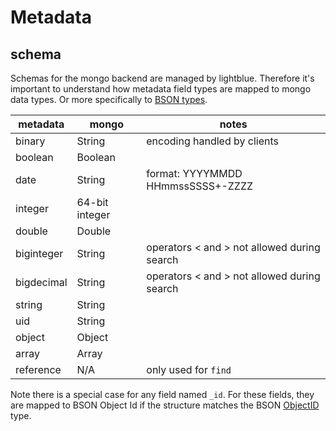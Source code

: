 # Metadata

## schema

Schemas for the mongo backend are managed by lightblue.  Therefore it's important to understand how metadata field types are mapped to mongo data types.  Or more specifically to [BSON types](http://docs.mongodb.org/manual/reference/bson-types/).

| metadata  | mongo | notes |
| --------- | ----- | ----- |
| binary    | String| encoding handled by clients|
| boolean   | Boolean | |
| date      |String| format: YYYYMMDD HHmmssSSSS+-ZZZZ|
| integer   | 64-bit integer | |
| double    | Double | |
| biginteger| String | operators < and > not allowed during search |
| bigdecimal| String | operators < and > not allowed during search |
| string    | String | |
| uid       |String |  |
| object | Object | |
| array | Array | |
| reference | N/A | only used for `find` |

Note there is a special case for any field named `_id`.  For these fields, they are mapped to BSON Object Id if the structure matches the BSON [ObjectID](http://docs.mongodb.org/manual/reference/object-id/) type.
